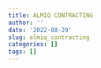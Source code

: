 ```yaml
---
title: ALMIQ CONTRACTING
author: ''
date: '2022-08-29'
slug: almiq_contracting
categories: []
tags: []
---
```

